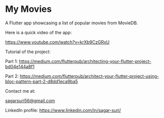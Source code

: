 # My Movies

A Flutter app showcasing a list of popular movies from MovieDB. 

Here is a quick video of the app:

https://www.youtube.com/watch?v=krXb9CzGRxU

Tutorial of the project:

Part 1: https://medium.com/flutterpub/architecting-your-flutter-project-bd04e144a8f1

Part 2: https://medium.com/flutterpub/architect-your-flutter-project-using-bloc-pattern-part-2-d8dd1eca9ba5

Contact me at:

sagarsuri56@gmail.com

LinkedIn profile: 
https://www.linkedin.com/in/sagar-suri/

